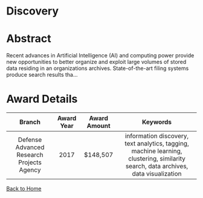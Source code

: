 
Discovery
=========

# Abstract


Recent advances in Artificial Intelligence (AI) and computing power provide new opportunities to better organize and exploit large volumes of stored data residing in an organizations archives. State-of-the-art filing systems produce search results tha...  

# Award Details

|Branch|Award Year|Award Amount|Keywords|
| :---: | :---: | :---: | :---: |
|Defense Advanced Research Projects Agency|2017|$148,507|information discovery, text analytics, tagging, machine learning, clustering, similarity search, data archives, data visualization|
  
  


[Back to Home](https://github.com/chrischow/dod_sbir_awards/Reports/CC/#1197)